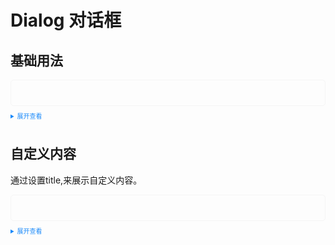 <script setup>
  import Dialog from './dialog.vue'
  import DialogDefault from './dialogdefault.vue'
</script>
<style>
 .example{
      border: 1px solid #f5f5f5;
      border-radius: 5px;
      padding:20px
  }
  details > summary:first-of-type {
      font-size: 10px;
      padding: 8px 0;
      cursor: pointer;
      color: #1989fa;
  }
</style>
# Dialog 对话框
## 基础用法

<div class="example">
  <DialogDefault></DialogDefault>
</div>

<details>
<summary>展开查看</summary>

```vue
<template>
  <tass-button type="primary" :visible="!normalVisible" @click="changeView">dialog</tass-button>
  <tass-dialog
    :visible="normalVisible"
    @cancel="handleClickCancelButton"
    @confirm="handleConfirmButton"
  >
  </tass-dialog>
</template>

<script lang="ts" setup>
  import { ref } from 'vue'

  let normalVisible = ref(false)
  changeView = ()=> {
    normalVisible.value = !normalVisible.value
  }
  handleClickCancelButton = ()=> {
    normalVisible.value = !normalVisible.value
  }
  handleConfirmButton = ()=> {
    normalVisible.value = !normalVisible.value
  }
</script>

<style>
</style>
```
</details>

## 自定义内容
通过设置title,来展示自定义内容。
<div class="example">
    <Dialog></Dialog>
</div>

<details>
<summary>展开查看</summary>

```vue
<template>
  <template>
  <tass-button type="primary" :visible="!normalVisible" @click="changeView">自定义内容</tass-button>
  <tass-dialog
    :visible="normalVisible"
    title="自定义内容"
    @cancel="handleClickCancelButton"
    @confirm="handleConfirmButton"
  >
  </tass-dialog>
</template>

<script lang="ts" setup>
  import { ref } from 'vue'

  let normalVisible = ref(false)
  changeView = ()=> {
    normalVisible.value = !normalVisible.value
  }
  handleClickCancelButton = ()=> {
    normalVisible.value = !normalVisible.value
  }
  handleConfirmButton = ()=> {
    normalVisible.value = !normalVisible.value
  }
</script>

</template>
```
</details>
